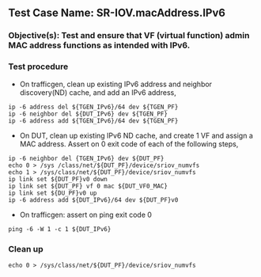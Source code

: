 
## Test Case Name: SR-IOV.macAddress.IPv6

### Objective(s): Test and ensure that VF (virtual function) admin MAC address functions as intended with IPv6.

### Test procedure

* On trafficgen, clean up existing IPv6 address and neighbor discovery(ND) cache, and add an IPv6 address,
```
ip -6 address del ${TGEN_IPv6}/64 dev ${TGEN_PF}
ip -6 neighbor del ${DUT_IPv6} dev ${TGEN_PF}
ip -6 address add ${TGEN_IPv6}/64 dev ${TGEN_PF}
```

* On DUT, clean up existing IPv6 ND cache, and create 1 VF and assign a MAC address. Assert on 0 exit code of each of the following steps,
```
ip -6 neighbor del {TGEN_IPv6} dev ${DUT_PF}
echo 0 > /sys /class/net/${DUT_PF}/device/sriov_numvfs
echo 1 > /sys/class/net/${DUT_PF}/device/sriov_numvfs
ip link set ${DUT_PF}v0 down
ip link set ${DUT_PF} vf 0 mac ${DUT_VF0_MAC}
ip link set ${DU_PF}v0 up
ip -6 address add ${DUT_IPv6}/64 dev ${DUT_PF}v0
```

* On trafficgen: assert on ping exit code 0
```
ping -6 -W 1 -c 1 ${DUT_IPv6}
```

### Clean up
```
echo 0 > /sys/class/net/${DUT_PF}/device/sriov_numvfs
```
